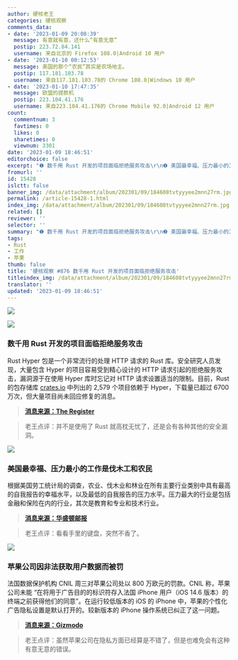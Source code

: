 ```yaml
---
author: 硬核老王
categories: 硬核观察
comments_data:
- date: '2023-01-09 20:08:39'
  message: 有意就有意，还什么“有意无意”
  postip: 223.72.84.141
  username: 来自北京的 Firefox 108.0|Android 10 用户
- date: '2023-01-10 00:12:53'
  message: 美国的那个“农民”其实是农场地主。
  postip: 117.181.103.78
  username: 来自117.181.103.78的 Chrome 108.0|Windows 10 用户
- date: '2023-01-10 17:47:35'
  message: 欧盟的提款机
  postip: 223.104.41.176
  username: 来自223.104.41.176的 Chrome Mobile 92.0|Android 12 用户
count:
  commentnum: 3
  favtimes: 0
  likes: 0
  sharetimes: 0
  viewnum: 3301
date: '2023-01-09 18:46:51'
editorchoice: false
excerpt: "❶ 数千用 Rust 开发的项目面临拒绝服务攻击\r\n❷ 美国最幸福、压力最小的工作是伐木工和农民\r\n❸ 苹果公司因非法获取用户数据而被罚"
fromurl: ''
id: 15428
islctt: false
banner_img: /data/attachment/album/202301/09/184608tvtyyyee2mnn27rm.jpg
permalink: /article-15428-1.html
index_img: /data/attachment/album/202301/09/184608tvtyyyee2mnn27rm.jpg
related: []
reviewer: ''
selector: ''
summary: "❶ 数千用 Rust 开发的项目面临拒绝服务攻击\r\n❷ 美国最幸福、压力最小的工作是伐木工和农民\r\n❸ 苹果公司因非法获取用户数据而被罚"
tags:
- Rust
- 工作
- 苹果
thumb: false
title: '硬核观察 #876 数千用 Rust 开发的项目面临拒绝服务攻击'
titleindex_img: /data/attachment/album/202301/09/184608tvtyyyee2mnn27rm.jpg
translator: ''
updated: '2023-01-09 18:46:51'
---
```


![](/data/attachment/album/202301/09/184608tvtyyyee2mnn27rm.jpg)


![](/data/attachment/album/202301/09/184615uzwgf5e2tgc1yfkm.jpg)


### 数千用 Rust 开发的项目面临拒绝服务攻击


Rust Hyper 包是一个非常流行的处理 HTTP 请求的 Rust 库。安全研究人员发现，大量包含 Hyper 的项目容易受到精心设计的 HTTP 请求引起的拒绝服务攻击，漏洞源于在使用 Hyper 库时忘记对 HTTP 请求设置适当的限制。目前，Rust 的包存储库 [crates.io](http://crates.io/) 中列出的 2,579 个项目依赖于 Hyper，下载量已超过 6700 万次，但大量项目尚未回应修复的消息。



> 
> **[消息来源：The Register](https://www.theregister.com/2023/01/06/flaws_rust_projects_ddos/)**
> 
> 
> 



> 
> 老王点评：并不是使用了 Rust 就高枕无忧了，还是会有各种其他的安全漏洞。
> 
> 
> 


![](/data/attachment/album/202301/09/184624gbgollysbbbgw22y.jpg)


### 美国最幸福、压力最小的工作是伐木工和农民


根据美国劳工统计局的调查，农业、伐木业和林业在所有主要行业类别中具有最高的自我报告的幸福水平，以及最低的自我报告的压力水平。压力最大的行业是包括金融和保险在内的行业，其次是教育和专业和技术行业。



> 
> **[消息来源：华盛顿邮报](https://www.seattletimes.com/business/the-happiest-least-stressful-most-meaningful-jobs-in-america/)**
> 
> 
> 



> 
> 老王点评：看看手里的键盘，突然不香了。
> 
> 
> 


![](/data/attachment/album/202301/09/184635l9c49caz7njk0zaq.jpg)


### 苹果公司因非法获取用户数据而被罚


法国数据保护机构 CNIL 周三对苹果公司处以 800 万欧元的罚款。CNIL 称，苹果公司未能 “在将用于广告目的的标识符存入法国 iPhone 用户（iOS 14.6 版本）的终端之前获得他们的同意”。在运行较低版本的 iOS 的 iPhone 中，苹果的个性化广告隐私设置是默认打开的。较新版本的 iPhone 操作系统已纠正了这一问题。



> 
> **[消息来源：Gizmodo](https://gizmodo.com/apple-iphone-france-ads-fine-illegal-data-1849950163)**
> 
> 
> 



> 
> 老王点评：虽然苹果公司在隐私方面已经算是不错了，但是也难免会有这种有意无意的错误。
> 
> 
>